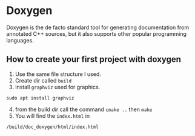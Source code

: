 # Doxygen
Doxygen is the de facto standard tool for generating documentation from annotated C++ sources, but it also supports other popular programming languages.

## How to create your first project with doxygen
1. Use the same file structure I used.
2. Create dir called ```build```
3. install ```graphviz```  used for graphics.
```
sudo apt install graphviz
```
4. from the build dir call the command ```cmake ..``` then ```make```
5. You will find the ```index.html``` in
```
/build/doc_doxygen/html/index.html
```